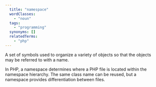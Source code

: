 ```yaml
---
  title: "namespace"
  wordClasses:
    - "noun"
  tags:
    - "programming"
  synonyms: []
  relatedTerms:
    - "php"
---
```

A set of symbols used to organize a variety of objects so that the objects may be referred to with a name.

In PHP, a namespace determines where a PHP file is located within the namespace hierarchy. The same class name can be reused, but a namespace provides differentiation between files.
